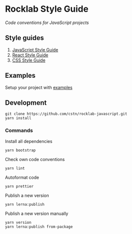 # Rocklab Style Guide

_Code conventions for JavaScript projects_

## Style guides

1. [JavaScript Style Guide](packages/eslint-config-node)
1. [React Style Guide](packages/eslint-config-react)
1. [CSS Style Guide](packages/stylelint-config)

## Examples

Setup your project with [examples](./doc/examples)

## Development

```shell script
git clone https://github.com/cstn/rocklab-javascript.git
yarn install
````

### Commands

Install all dependencies

```shell script
yarn bootstrap
```

Check own code conventions

```shell script
yarn lint
````

Autoformat code

```shell script
yarn prettier
```

Publish a new version

```shell script
yarn lerna:publish
```

Publish a new version manually

```shell script
yarn version
yarn lerna:publish from-package
```
